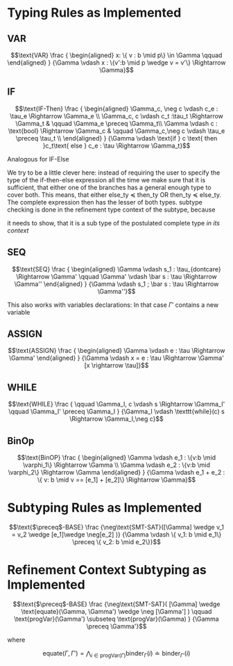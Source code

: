 
Typing Rules as Implemented
===========================

## VAR

```math
\text{VAR}
\frac
  {
    \begin{aligned}
      x: \{ v : b \mid p\} \in \Gamma \qquad 
     
    \end{aligned}
  }
  {\Gamma \vdash x : \{v':b \mid p \wedge v = v'\} \Rightarrow \Gamma}
```

## IF

```math
\text{IF-Then}
\frac
  {
    \begin{aligned}
      \Gamma_c, \neg c \vdash c_e : \tau_e \Rightarrow \Gamma_e \\
      \Gamma_c, c \vdash c_t :\tau_t \Rightarrow \Gamma_t  
        & \qquad \Gamma_e \preceq \Gamma_t\\
      \Gamma \vdash c : \text{bool} \Rightarrow \Gamma_c 
        & \qquad \Gamma_c,\neg c \vdash \tau_e \preceq \tau_t  \\
     
    \end{aligned}
  }
  {\Gamma \vdash \text{if } c \text{ then }c_t\text{ else } c_e : \tau \Rightarrow \Gamma_t}
```

Analogous for $`\text{IF-Else}`$

We try to be a little clever here:
instead of requiring the user to specify the type of the if-then-else expression all the time
we make sure that it is sufficient, that either one of the branches has a general enough type to
cover both.
This means, that either else_ty ≼ then_ty OR then_ty ≼ else_ty. The complete expression
then has the lesser of both types.
subtype checking is done in the refinement type context of the subtype, because

it needs to show, that it is a sub type of the postulated complete type *in its context*

## SEQ


```math
\text{SEQ}
\frac
  {
    \begin{aligned}
      \Gamma \vdash s_1 : \tau_{dontcare} \Rightarrow \Gamma'
      \qquad
      \Gamma' \vdash \bar s : \tau \Rightarrow \Gamma''
    \end{aligned}
  }
  {\Gamma \vdash s_1 ; \bar s : \tau \Rightarrow \Gamma''}
```
This also works with variables declarations: In that case $`\Gamma'`$ contains a new variable

## ASSIGN


```math
\text{ASSIGN}
\frac
  {
    \begin{aligned}
      \Gamma \vdash e : \tau \Rightarrow \Gamma'
    \end{aligned}
  }
  {\Gamma \vdash x = e : \tau \Rightarrow \Gamma' [x \rightarrow \tau]}
```

## WHILE

```math
\text{WHILE}
\frac
  {
    \qquad \Gamma_I, c \vdash s \Rightarrow \Gamma_I' 
    \qquad \Gamma_I' \preceq \Gamma_I
  }
  {\Gamma_I \vdash \texttt{while}(c) s \Rightarrow \Gamma_I,\neg c}
```

## BinOp

```math
\text{BinOP}
\frac
  {
    \begin{aligned}
      \Gamma \vdash e_1 : \{v:b \mid \varphi_1\} \Rightarrow \Gamma \\
      \Gamma \vdash e_2 : \{v:b \mid \varphi_2\} \Rightarrow \Gamma
    \end{aligned}
  }
  {\Gamma \vdash e_1 + e_2 : \{ v: b \mid v == [e_1] + [e_2]\} \Rightarrow \Gamma}
```

Subtyping Rules as Implemented
==============================

```math
\text{$\preceq$-BASE}
\frac
  {\neg\text{SMT-SAT}([\Gamma] \wedge v_1 = v_2 \wedge [e_1]\wedge \neg[e_2] )}
  {\Gamma \vdash \{ v_1: b \mid e_1\} \preceq \{ v_2: b \mid e_2\}}
```


Refinement Context Subtyping as Implemented
===========================================


```math
\text{$\preceq$-BASE}
\frac
  {\neg\text{SMT-SAT}(
      [\Gamma] 
      \wedge \text{equate}(\Gamma, \Gamma') \wedge \neg [\Gamma']
    )
    \qquad 
    \text{progVar}(\Gamma') \subseteq \text{progVar}(\Gamma)
  }
  {\Gamma  \preceq \Gamma'}
```
where

```math
\text{equate}(\Gamma, \Gamma') = \bigwedge_{i \in \text{progVar}(\Gamma)} \text{binder}_{\Gamma}(i) \doteq \text{binder}_{\Gamma'}(i)
```